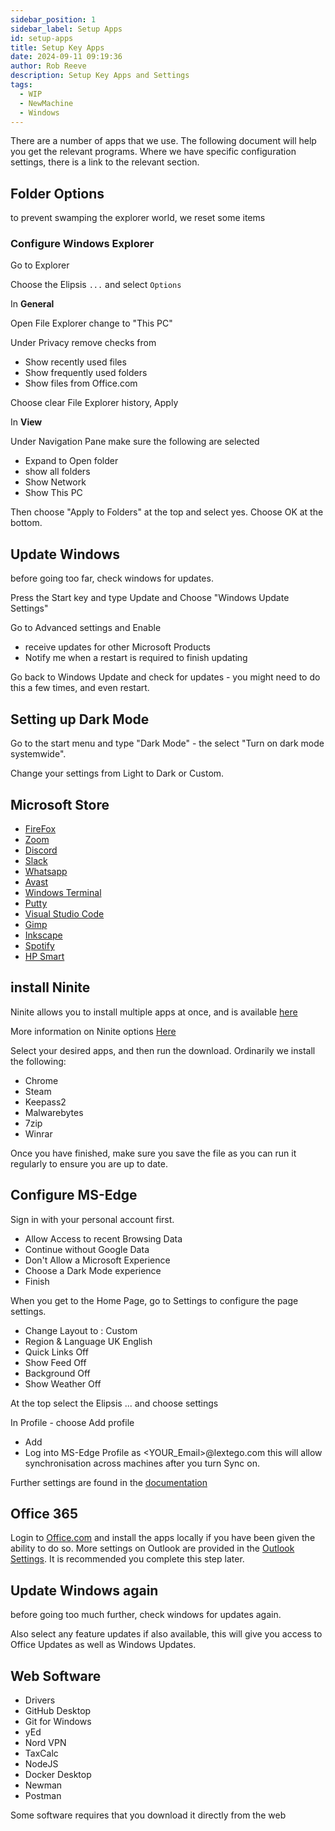 ```yaml
---  
sidebar_position: 1  
sidebar_label: Setup Apps
id: setup-apps
title: Setup Key Apps
date: 2024-09-11 09:19:36
author: Rob Reeve
description: Setup Key Apps and Settings
tags: 
  - WIP
  - NewMachine
  - Windows
---  
```


<!-- GNU GENERAL PUBLIC LICENSE: Copyright © 2024 LexTego--> 

There are a number of apps that we use. The following document will help you get the relevant programs. Where we have specific configuration settings, there is a link to the relevant section.

## Folder Options

to prevent swamping the explorer world, we reset some items

### Configure Windows Explorer

Go to Explorer

Choose the Elipsis ```...``` and select ```Options```

In **General**

Open File Explorer change to "This PC"

Under Privacy remove checks from  

- Show recently used files  
- Show frequently used folders  
- Show files from Office.com  

Choose clear File Explorer history, Apply

In **View**

Under Navigation Pane make sure the following are selected

- Expand to Open folder
- show all folders
- Show Network
- Show This PC

Then choose "Apply to Folders" at the top and select yes. Choose OK at the bottom.

## Update Windows

before going too far, check windows for updates.

Press the Start key and type Update and Choose "Windows Update Settings"

Go to Advanced settings and Enable

- receive updates for other Microsoft Products
- Notify me when a restart is required to finish updating

Go back to Windows Update and check for updates - you might need to do this a few times, and even restart.

## Setting up Dark Mode

Go to the start menu and type "Dark Mode" - the select "Turn on dark mode systemwide".

Change your settings from Light to Dark or Custom.

## Microsoft Store

- [FireFox](00_3_windows_setup_ms_store_apps.md#Firefox)
- [Zoom](00_3_windows_setup_ms_store_apps.md#Zoom)
- [Discord](00_3_windows_setup_ms_store_apps.md#Discord)
- [Slack](00_3_windows_setup_ms_store_apps.md#Slack)
- [Whatsapp](00_3_windows_setup_ms_store_apps.md#WhatsApp)
- [Avast](00_3_windows_setup_ms_store_apps.md#Avast)
- [Windows Terminal](00_3_windows_setup_ms_store_apps.md#Terminal)
- [Putty](00_3_windows_setup_ms_store_apps.md#Putty)
- [Visual Studio Code](00_3_windows_setup_ms_store_apps.md#VSCode)
- [Gimp](00_3_windows_setup_ms_store_apps.md#Gimp)
- [Inkscape](00_3_windows_setup_ms_store_apps.md#Inkscape)
- [Spotify](00_3_windows_setup_ms_store_apps.md#Spotify)
- [HP Smart](00_3_windows_setup_ms_store_apps.md#HPSmart)

## install Ninite

Ninite allows you to install multiple apps at once, and is available [here](https://ninite.com/)

More information on Ninite options [Here](ninite/ninite_options.md)  

Select your desired apps, and then run the download. Ordinarily we install the following:

- Chrome
- Steam
- Keepass2
- Malwarebytes
- 7zip
- Winrar

Once you have finished, make sure you save the file as you can run it regularly to ensure you are up to date.

## Configure MS-Edge

Sign in with your personal account first.

- Allow Access to recent Browsing Data
- Continue without Google Data
- Don't Allow a Microsoft Experience
- Choose a Dark Mode experience
- Finish

When you get to the Home Page, go to Settings to configure the page settings.

- Change Layout to : Custom
- Region & Language UK English
- Quick Links Off
- Show Feed Off
- Background Off
- Show Weather Off

At the top select the Elipsis ... and choose settings

In Profile - choose Add profile

- Add
- Log into MS-Edge Profile as <YOUR_Email>@lextego.com this will allow synchronisation across machines after you turn Sync on.

Further settings are found in the [documentation](edge/edge_cookies.md)

## Office 365

Login to [Office.com](https://www.office.com) and install the apps locally if you have been given the ability to do so. More settings on Outlook are provided in the [Outlook Settings](outlook/outlook.md). It is recommended you complete this step later.

## Update Windows again

before going too much further, check windows for updates again.

Also select any feature updates if also available, this will give you access to Office Updates as well as Windows Updates.

## Web Software  

- Drivers
- GitHub Desktop
- Git for Windows
- yEd
- Nord VPN
- TaxCalc
- NodeJS
- Docker Desktop
- Newman
- Postman

Some software requires that you download it directly from the web  


